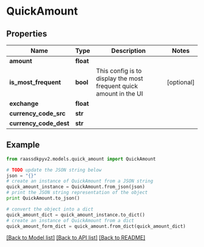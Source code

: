 # QuickAmount


## Properties
Name | Type | Description | Notes
------------ | ------------- | ------------- | -------------
**amount** | **float** |  | 
**is_most_frequent** | **bool** | This config is to display the most frequent quick amount in the UI | [optional] 
**exchange** | **float** |  | 
**currency_code_src** | **str** |  | 
**currency_code_dest** | **str** |  | 

## Example

```python
from raassdkpyv2.models.quick_amount import QuickAmount

# TODO update the JSON string below
json = "{}"
# create an instance of QuickAmount from a JSON string
quick_amount_instance = QuickAmount.from_json(json)
# print the JSON string representation of the object
print QuickAmount.to_json()

# convert the object into a dict
quick_amount_dict = quick_amount_instance.to_dict()
# create an instance of QuickAmount from a dict
quick_amount_form_dict = quick_amount.from_dict(quick_amount_dict)
```
[[Back to Model list]](../README.md#documentation-for-models) [[Back to API list]](../README.md#documentation-for-api-endpoints) [[Back to README]](../README.md)


